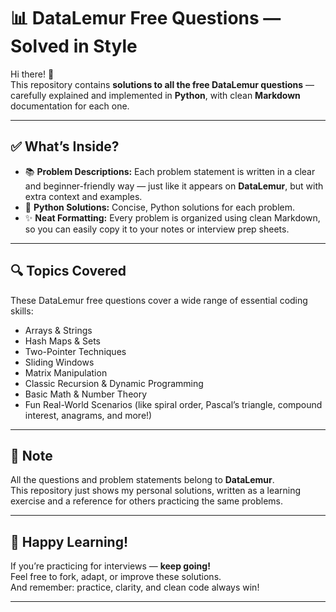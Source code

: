 # 📊 DataLemur Free Questions — Solved in Style

Hi there! 👋  
This repository contains **solutions to all the free DataLemur questions** — carefully explained and implemented in **Python**, with clean **Markdown** documentation for each one.

---

## ✅ What’s Inside?

- 📚 **Problem Descriptions:** Each problem statement is written in a clear and beginner-friendly way — just like it appears on **DataLemur**, but with extra context and examples.
- 🧩 **Python Solutions:** Concise, Python solutions for each problem.
- ✨ **Neat Formatting:** Every problem is organized using clean Markdown, so you can easily copy it to your notes or interview prep sheets.

---

## 🔍 Topics Covered

These DataLemur free questions cover a wide range of essential coding skills:
- Arrays & Strings
- Hash Maps & Sets
- Two-Pointer Techniques
- Sliding Windows
- Matrix Manipulation
- Classic Recursion & Dynamic Programming
- Basic Math & Number Theory
- Fun Real-World Scenarios (like spiral order, Pascal’s triangle, compound interest, anagrams, and more!)

---

## 📌 Note

All the questions and problem statements belong to **DataLemur**.  
This repository just shows my personal solutions, written as a learning exercise and a reference for others practicing the same problems.

---

## 🚀 Happy Learning!

If you’re practicing for interviews — **keep going!**  
Feel free to fork, adapt, or improve these solutions.  
And remember: practice, clarity, and clean code always win!

---

